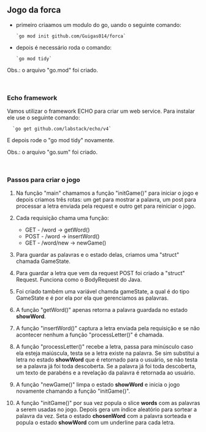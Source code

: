 ## Jogo da forca

- primeiro criaamos um modulo do go, uando o seguinte comando:

      `go mod init github.com/Guigas014/forca`

- depois é necessário roda o comando:

      `go mod tidy`

Obs.: o arquivo "go.mod" foi criado.

<br />

### Echo framework

Vamos utilizar o framework ECHO para criar um web service.
Para instalar ele use o seguinte comando:

      `go get github.com/labstack/echo/v4`

E depois rode o "go mod tidy" novamente.

Obs.: o arquivo "go.sum" foi criado.

<br />

### Passos para criar o jogo

1. Na função "main" chamamos a função "initGame()" para iniciar o jogo e depois criamos três rotas: um get para mostrar a palavra, um post para processar a letra enviada pela request e outro get para reiniciar o jogo.

2. Cada requisição chama uma função:

   - GET - /word -> getWord()
   - POST - /word -> insertWord()
   - GET - /word/new -> newGame()

3. Para guardar as palavras e o estado delas, criamos uma "struct" chamada GameState.

4. Para guardar a letra que vem da request POST foi criado a "struct" Request. Funciona como o BodyRequest do Java.

5. Foi criado também uma variável chamda gameState, a qual é do tipo GameState e é por ela por ela que gerenciamos as palavras.

6. A função "getWord()" apenas retorna a palavra guardada no estado **showWord**.

7. A função "insertWord()" captura a letra enviada pela requisição e se não acontecer nenhum a função "processLetter()" é chamada.

8. A função "processLetter()" recebe a letra, passa para minúsculo caso ela esteja maiúscula, testa se a letra existe na palavra. Se sim substitui a letra no estado **showWord** que é retornado para o usuário, se não testa se a palavra já foi toda descoberta. Se a palavra já foi toda descoberta, um texto de parabéns e a revelação da palavra é retornada ao usuário.

9. A função "newGame()" limpa o estado **showWord** e inicia o jogo novamente chamando a função "initGame()".

10. A função "initGame()" por sua vez popula o slice **words** com as palavras a serem usadas no jogo. Depois gera um índice aleatório para sortear a palavra da vez. Seta o estado **chosenWord** com a palavra sorteada e popula o estado **showWord** com um underline para cada letra.
